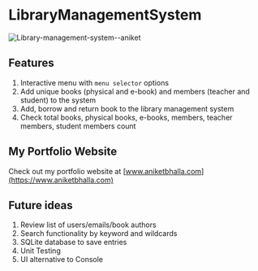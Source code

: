 # LibraryManagementSystem
![Library-management-system--aniket](https://github.com/user-attachments/assets/c84bfc3e-f0ab-4e97-9c1e-e863810b4dc8)
## Features
1. Interactive menu with `menu selector` options
2. Add unique books (physical and e-book) and members (teacher and student) to the system
3. Add, borrow and return book to the library management system
4. Check total books, physical books, e-books, members, teacher members, student members count

## My Portfolio Website
Check out my portfolio website at [www.aniketbhalla.com](https://www.aniketbhalla.com)

## Future ideas
1. Review list of users/emails/book authors
2. Search functionality by keyword and wildcards
3. SQLite database to save entries
4. Unit Testing
5. UI alternative to Console